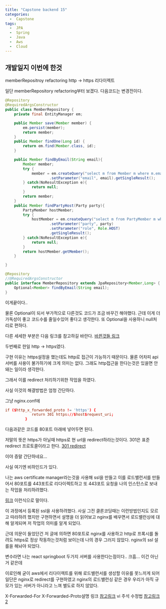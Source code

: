 ```yaml
---
title: "Capstone backend 15"
categories:
  -  Capstone
tags:
  -  JPA
  -  Spring
  -  Java
  -  Aws
  -  Cloud
---
```

개발일지 이번에 한것
------
memberRepositroy refactoring
http -> https 리다이렉트

일단 memberRepository refactoring부터 보겠다.
다음코드는 변경전이다.

```java
@Repository
@RequiredArgsConstructor
public class MemberRepository {
    private final EntityManager em;

    public Member save(Member member) {
        em.persist(member);
        return member;
    }
    public Member findOne(Long id) {
        return em.find(Member.class, id);
    }

    public Member findByEmail(String email){
        Member member;
        try {
            member = em.createQuery("select m from Member m where m.email=:email", Member.class)
                    .setParameter("email", email).getSingleResult();
        } catch(NoResultException e){
            return null;
        }
        return member;
    }
    public Member findPartyHost(Party party){
        PartyMember hostMember;
        try {
            hostMember = em.createQuery("select m from PartyMember m where m.party=:party and m.role=:role", PartyMember.class)
                    .setParameter("party", party)
                    .setParameter("role", Role.HOST)
                    .getSingleResult();
        } catch(NoResultException e){
            return null;
        }
        return hostMember.getMember();
    }

}
```

```java
@Repository
//@RequiredArgsConstructor
public interface MemberRepository extends JpaRepository<Member,Long> {
    Optional<Member> findByEmail(String email);
}
```
이게끝이다..

물론 Optional이 되서 부가적으로 다른것도 코드가 조금 바꾸긴 해야했다. 근데 이게 더 가독성이 좋고
코드수를 줄일수있어 좋다고 생각한다. 또 Optional을 사용하니 null처리로 편하다.

다른 세세한 부분은 다음 링크를 참고하길 바란다. [바뀐것들 링크](https://github.com/ran-3roads/Capstone-SportsMate/commit/7b5d598f9b4f0c077b8977d1b535323b1314de0e)

두번째로 한일 http -> https였다. 

구현 이유는 https설정을 했는데도 http로 접근이 가능하기 때문이다. 물론 어차피 api서버를 사용이 불가하기에 크게 의미는 없다. 그래도 http접근을 한다는것은 있을면 안돼는 일이라 생각한다.

그래서 이를 redirect 처리하기위한 작업을 하였다.

사실 이것의 해결방법은 엄청 간단하다.

그냥 nginx.conf에 

```conf
if ($http_x_forwarded_proto != 'https') {
            return 301 https://$host$request_uri;
         }
```
다음과같은 코드를 80포트 아래에 넣어두면 된다.

저말의 뜻은 https가 아닐때 https로 현 url을 redirect하라는것이다.
301은 표준 redirect 프로토콜이라고 한다.
[301 redirect](https://help.naver.com/support/contents/contents.help?serviceNo=14882&categoryNo=15447&from=alias)

이야 증말 간단하네요...

사실 여기엔 비하인드가 있다.

나는 aws certificate manager라는것을 사용해 ssl을 만들고 이를 로드밸런서를 만들어서 80포트를 443포트로 리다이렉트하고 또 443포트 요청을 나의 인스턴스로 보내는 작업을 처리하려했다.

[링크](https://medium.com/@vdongbin/aws-elb%EC%99%80-nginx%EB%A1%9C-https-%EC%84%9C%EB%B2%84-%EA%B5%AC%EC%B6%95%ED%95%98%EA%B8%B0-736b8c5ee76) 이런식으로 말이다.

이 과정에서 등록된 ssl을 사용하려했다. 사실 그전 클론코딩때는 이런방법인지도 모르고 따라하려 했지만 구현하면서 설명을 더 읽어보고 nginx를 배우면서 로드밸런싱에 대해 알게되며 저 작업의 의미를 알게 되었다.

근데 의문이 들었던건 저 글에 의하면 80포트로 nginx를 사용하고 http로 프록시를 돌려도 https로 정상 작동하는것처럼 보이는데 나의 경우 그러지 않았다. nginx의 ssl 설를을 해놔야 되었다.


변수라면 나는 react springboot 두가지 서버를 사용한다는점이다.. 크흠... 이건 아닌거 같은데

이로인해 굳이 aws에서 리다이렉트를 위해 로드밸런서를 생성할 이유를 못느끼게 되어 일단은 nginx로 redirect를 구현하였고 nginx의 로드밸런싱 같은 경우 우리가 아직 규모가 있는 서버가 아니라고 느껴 별도로 하지 않았다.

X-Forwarded-For X-Forwarded-Proto설명 링크
[참고링크](https://nurilee.com/2020/05/14/x-forwarded-for%EC%99%80-x-forwarded-proto-%EB%9E%80/
)
vi 주석 수정법
[참고링크2](https://wooono.tistory.com/259)




